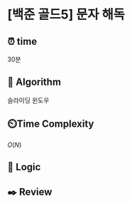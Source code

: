 # [백준 골드5] 문자 해독
 
## ⏰  **time**
30분

## :pushpin: **Algorithm**
슬라이딩 윈도우

## ⏲️**Time Complexity**
$O(N)$

## :round_pushpin: **Logic**

## :black_nib: **Review**
